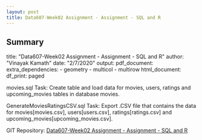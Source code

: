 ```yaml
---
layout: post
title: Data607-Week02 Assignment - Assignment - SQL and R
---
```


## Summary

title: "Data607-Week02 Assignment - Assignment - SQL and R"
author: "Vinayak Kamath"
date: "2/7/2020"
output: 
  pdf_document:
    extra_dependencies:
    - geometry
    - multicol
    - multirow
  html_document:
    df_print: paged

  movies.sql
  Task:  Create table and load data for movies, users, ratings and upcoming_movies tables in database movies.

  GenerateMoviesRatingsCSV.sql
  Task:  Export .CSV file that contains the data for movies[movies.csv], users[users.csv], ratings[ratings.csv] and upcoming_movies[upcoming_movies.csv].
  
  GIT Repository: [Data607-Week02 Assignment - Assignment - SQL and R](https://github.com/kamathvk1982/Data607-Week02)


